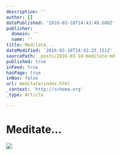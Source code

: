 ```yaml
---
description: ''
author: []
datePublished: '2016-03-18T14:43:48.688Z'
publisher:
  domain: ''
  name: ''
title: Meditate...
dateModified: '2016-03-18T14:43:25.151Z'
sourcePath: _posts/2016-03-18-meditate.md
published: true
inFeed: true
hasPage: true
inNav: false
url: meditate/index.html
_context: 'http://schema.org'
_type: Article

---
```

# Meditate...
![](https://the-grid-user-content.s3-us-west-2.amazonaws.com/ceaa1eb5-eb8c-463c-9f06-11fd1e82b987.png)
